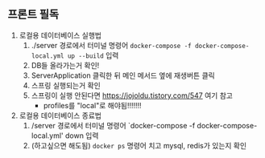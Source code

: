 ## 프론트 필독
1. 로컬용 데이터베이스 실행법
   1. ./server 경로에서 터미널 명령어 `docker-compose -f docker-compose-local.yml up --build` 입력
   2. DB들 올라가는거 확인!
   3. ServerApplication 클릭한 뒤 메인 메서드 옆에 재생버튼 클릭
   4. 스프링 실행되는거 확인
   5. 스프링이 실행 안된다면 https://jojoldu.tistory.com/547 여기 참고
      - profiles를 "local"로 해야됨!!!!!!! 
2. 로컬용 데이터베이스 종료법
   1. /server 경로에서 터미널 명령어 `docker-compose -f docker-compose-local.yml' down 입력
   2. (하고싶으면 해도됨) `docker ps` 명령어 치고 mysql, redis가 있는지 확인 